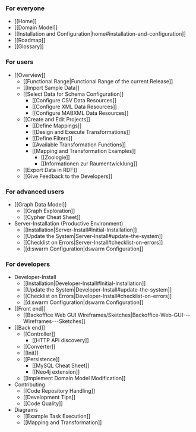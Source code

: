 ### For everyone
* [[Home]]
* [[Domain Model]]
* [[Installation and Configuration|home#installation-and-configuration]]
* [[Roadmap]]
* [[Glossary]]

### For users
* [[Overview]]
  * [[Functional Range|Functional Range of the current Release]]
  * [[Import Sample Data]]
  * [[Select Data for Schema Configuration]]
    * [[Configure CSV Data Resources]]
    * [[Configure XML Data Resources]]
    * [[Configure MABXML Data Resources]]
  * [[Create and Edit Projects]]
    * [[Define Mappings]]
    * [[Design and Execute Transformations]]
    * [[Define Filters]]
    * [[Available Transformation Functions]]
	* [[Mapping and Transformation Examples]]
		* [[Zoologie]]
		* [[Informationen zur Raumentwicklung]]	
  * [[Export Data in RDF]]
  * [[Give Feedback to the Developers]]

### For advanced users
* [[Graph Data Model]]
    * [[Graph Exploration]]
    * [[Cypher Cheat Sheet]]
* Server-Installation (Productive Environment)
  * [[Installation|Server-Install#Initial-Installation]]
  * [[Update the System|Server-Install#update-the-system]]
  * [[Checklist on Errors|Server-Install#checklist-on-errors]]
  * [[d:swarm Configuration|dswarm Configuration]]

### For developers
* Developer-Install
  * [[Installation|Developer-Install#Initial-Installation]]
  * [[Update the System|Developer-Install#update-the-system]]
  * [[Checklist on Errors|Developer-Install#checklist-on-errors]]
  * [[d:swarm Configuration|dswarm Configuration]]
* [[Front end]]
  * [[Backoffice Web GUI Wireframes/Sketches|Backoffice-Web-GUI---Wireframes---Sketches]]
* [[Back end]]
  * [[Controller]]
    * [[HTTP API discovery]]
  * [[Converter]]
  * [[Init]]
  * [[Persistence]]
    * [[MySQL Cheat Sheet]]
    * [[Neo4j extension]]
  * [[Implement Domain Model Modification]]
* Contributing
  * [[Code Repository Handling]]
  * [[Development Tips]]
  * [[Code Quality]]
* Diagrams
  * [[Example Task Execution]]
  * [[Mapping and Transformation]]